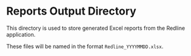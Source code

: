 # Reports Output Directory

This directory is used to store generated Excel reports from the Redline application.

These files will be named in the format `Redline_YYYYMMDD.xlsx`. 